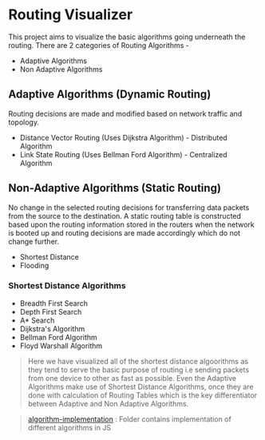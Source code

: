 # Routing Visualizer

This project aims to visualize the basic algorithms going underneath the routing.
There are 2 categories of Routing Algorithms -

- Adaptive Algorithms
- Non Adaptive Algorithms

## Adaptive Algorithms (Dynamic Routing)

Routing decisions are made and modified based on network traffic and topology.

- Distance Vector Routing (Uses Dijkstra Algorithm) - Distributed Algorithm
- Link State Routing (Uses Bellman Ford Algorithm) - Centralized Algorithm

## Non-Adaptive Algorithms (Static Routing)

No change in the selected routing decisions for transferring data packets from the source to the destination.
A static routing table is constructed based upon the routing information stored in the routers when the network is booted up and routing decisions are made accordingly which do not change further.

- Shortest Distance
- Flooding

### Shortest Distance Algorithms

- Breadth First Search
- Depth First Search
- A* Search
- Dijkstra's Algorithm
- Bellman Ford Algorithm
- Floyd Warshall Algorithm

> Here we have visualized all of the shortest distance algoorithms as they tend to serve the basic purpose of routing i.e sending packets from one device to other as fast as possible. Even the Adaptive Algorithms make use of Shortest Distance Algorithms, once they are done with calculation of Routing Tables which is the key differentiator between Adaptive and Non Adaptive Algorithms. 

> [algorithm-implementation](https://github.com/swara-p/routing-visualizer/tree/main/src/algorithm-implementation) : Folder contains implementation of different algorithms in JS
